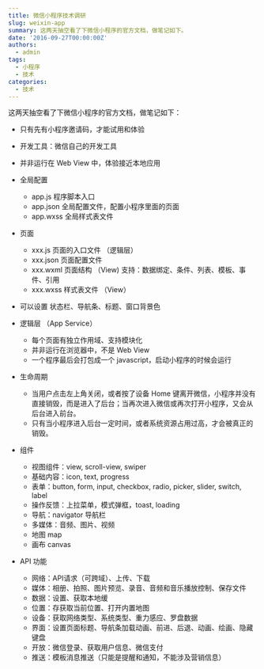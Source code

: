 ```yaml
---
title: 微信小程序技术调研
slug: weixin-app
summary: 这两天抽空看了下微信小程序的官方文档，做笔记如下。
date: '2016-09-27T00:00:00Z'
authors:
  - admin
tags:
  - 小程序
  - 技术
categories:
  - 技术
---
```


这两天抽空看了下微信小程序的官方文档，做笔记如下：

- 只有先有小程序邀请码，才能试用和体验
- 开发工具：微信自己的开发工具
- 并非运行在 Web View 中，体验接近本地应用
- 全局配置
    - app.js 程序脚本入口
    - app.json 全局配置文件，配置小程序里面的页面
    - app.wxss 全局样式表文件

- 页面
    - xxx.js 页面的入口文件 （逻辑层）
    - xxx.json 页面配置文件
    - xxx.wxml 页面结构 （View) 支持：数据绑定、条件、列表、模板、事件、引用
    - xxx.wxss 样式表文件 （View）

<!-- more -->

- 可以设置 状态栏、导航条、标题、窗口背景色

- 逻辑层 （App Service）

    - 每个页面有独立作用域、支持模块化
    - 并非运行在浏览器中，不是 Web View
    - 一个程序最后会打包成一个 javascript，启动小程序的时候会运行
- 生命周期
    - 当用户点击左上角关闭，或者按了设备 Home 键离开微信，小程序并没有直接销毁，而是进入了后台；当再次进入微信或再次打开小程序，又会从后台进入前台。
    - 只有当小程序进入后台一定时间，或者系统资源占用过高，才会被真正的销毁。
- 组件
    - 视图组件：view, scroll-view, swiper
    - 基础内容：icon, text, progress
    - 表单：button, form, input, checkbox, radio, picker, slider, switch, label
    - 操作反馈：上拉菜单，模式弹框，toast, loading
    - 导航：navigator 导航栏
    - 多媒体：音频、图片、视频
    - 地图 map
    - 画布 canvas
- API 功能
    - 网络：API请求（可跨域）、上传、下载
    - 媒体：相册、拍照、图片预览、录音、音频和音乐播放控制、保存文件
    - 数据：设置、获取本地缓
    - 位置：存获取当前位置、打开内置地图
    - 设备：获取网络类型、系统类型、重力感应、罗盘数据
    - 界面：设置页面标题、导航条加载动画、前进、后退、动画、绘画、隐藏键盘
    - 开放：微信登录、获取用户信息、微信支付
    - 推送：模板消息推送（只能是提醒和通知，不能涉及营销信息）
